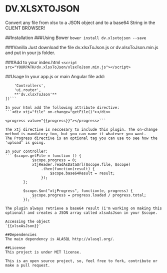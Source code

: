 # DV.XLSXTOJSON
Convert any file from xlsx to a JSON object and to a base64 String in the CLIENT BROWSER!

##Installation
###Using Bower
`bower install dv.xlsxtojson --save`

###Vanilla
Just download the file dv.xlsxToJson.js or dv.xlsxToJson.min.js and put in your js folder.

###Add to your index.html
`<script src="YOURPATH/dv.xlsxToJson/xlsxToJson.min.js"></script>`

##Usage
In your app.js or main Angular file add:
```angular.module('app', [
    'Controllers',
    'ui.router',
    **'dv.xlsxToJson'**
])```

In your html add the following attribute directive:
```<div xtj="file" on-change="getFile()"></div>

<progress value="{{progress}}"></progress>```

The xtj directive is neccesary to include this plugin. The on-change method is mandatory too, but you can name it whatever you want.
The Progress directive is an optional tag you can use to see how the 'upload' is going.

In your controller:
``` $scope.getFile = function () {
            $scope.progress = 0;
            xtjReader.readAsDataUrl($scope.file, $scope)
                .then(function(result) {
                    $scope.base64Result = result;
                });
        };

        $scope.$on("xtjProgress", function(e, progress) {
            $scope.progress = progress.loaded / progress.total;
        });```
        
The plugin always retrieve a base64 result (i'm working on making this optional) and creates a JSON array called xlsxAsJson in your $scope.

Accessing the object
`{{xlsxAsJson}}`

##Dependencies
The main dependency is ALASQL http://alasql.org/.

##License
This project is under MIT license.

This is an open source project, so, feel free to fork, contribute or make a pull request.
